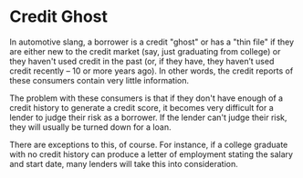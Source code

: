 ---
---

# Credit Ghost

In automotive slang, a borrower is a credit "ghost" or has a "thin file" if they are either new to the credit market (say, just graduating from college) or they haven't used credit in the past (or, if they have, they haven’t used credit recently – 10 or more years ago). In other words, the credit reports of these consumers contain very little information.

The problem with these consumers is that if they don't have enough of a credit history to generate a credit score, it becomes very difficult for a lender to judge their risk as a borrower. If the lender can't judge their risk, they will usually be turned down for a loan.

There are exceptions to this, of course. For instance, if a college graduate with no credit history can produce a letter of employment stating the salary and start date, many lenders will take this into consideration.
